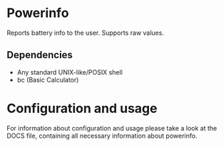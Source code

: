 # Powerinfo
Reports battery info to the user.
Supports raw values.

## Dependencies
* Any standard UNIX-like/POSIX shell
* bc (Basic Calculator)

# Configuration and usage
For information about configuration and usage please take a look at the DOCS file, containing all necessary information about powerinfo.

